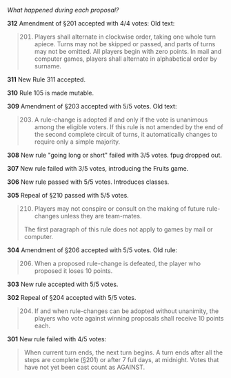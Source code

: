 *What happened during each proposal?*

**312** Amendment of §201 accepted with 4/4 votes: Old text:

> 201. Players shall alternate in clockwise order, taking one whole turn apiece. Turns may not be skipped or passed, and parts of turns may not be omitted. All players begin with zero points.
> In mail and computer games, players shall alternate in alphabetical order by surname.

**311** New Rule 311 accepted.

**310** Rule 105 is made mutable.

**309** Amendment of §203 accepted with 5/5 votes. Old text:

> 203. A rule-change is adopted if and only if the vote is unanimous among the eligible voters. If this rule is not
> amended by the end of the second complete circuit of turns, it automatically changes to require only a simple majority.

**308** New rule "going long or short" failed with 3/5 votes. fpug dropped out.

**307** New rule failed with 3/5 votes, introducing the Fruits game.

**306** New rule passed with 5/5 votes. Introduces classes.

**305** Repeal of §210 passed with 5/5 votes.

> 210. Players may not conspire or consult on the making of future rule-changes unless they are team-mates.
> 
> The first paragraph of this rule does not apply to games by mail or computer.

**304** Amendment of §206 accepted with 5/5 votes. Old rule:

> 206. When a proposed rule-change is defeated, the player who proposed it loses 10 points.

**303** New rule accepted with 5/5 votes.

**302** Repeal of §204 accepted with 5/5 votes.

> 204. If and when rule-changes can be adopted without unanimity, the players who vote against winning proposals shall receive 10 points each.

**301** New rule failed with 4/5 votes:

> When current turn ends, the next turn begins. A turn ends after all the steps are complete (§201) or after 7 full days, at midnight. Votes that have not yet been cast count as AGAINST.

